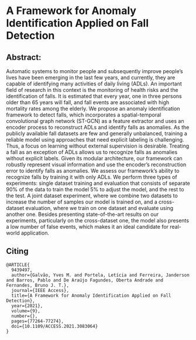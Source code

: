 # A Framework for Anomaly Identification Applied on Fall Detection


## Abstract:
Automatic systems to monitor people and subsequently improve people’s lives have been emerging in the last few years, and currently, they are capable of identifying many activities of daily living (ADLs). An important field of research in this context is the monitoring of health risks and the identification of falls. It is estimated that every year, one in three persons older than 65 years will fall, and fall events are associated with high mortality rates among the elderly. We propose an anomaly identification framework to detect falls, which incorporates a spatial-temporal convolutional graph network (ST-GCN) as a feature extractor and uses an encoder process to reconstruct ADLs and identify falls as anomalies. As the publicly available fall datasets are few and generally unbalanced, training a reliable model using approaches that need explicit labeling is challenging. Thus, a focus on learning without external supervision is desirable. Treating a fall as an exception of ADLs allows us to recognize falls as anomalies without explicit labels. Given its modular architecture, our framework can robustly represent visual information and use the encoder’s reconstruction error to identify falls as anomalies. We assess our framework’s ability to recognize falls by training it with only ADLs. We perform three types of experiments: single dataset training and evaluation that consists of separate 90% of the data to train the model 5% to adjust the model, and the rest to the test. A joint dataset experiment, where we combine two datasets to increase the number of samples our model is trained on, and a cross-dataset evaluation, where we train on one dataset and evaluate using another one. Besides presenting state-of-the-art results on our experiments, particularly on the cross-dataset one, the model also presents a low number of false events, which makes it an ideal candidate for real-world application.


## Citing

```
@ARTICLE{
  9439497,  
  author={Galvão, Yves M. and Portela, Letícia and Ferreira, Janderson and Barros, Pablo and De Araújo Fagundes, Oberta Andrade and Fernandes, Bruno J. T.},
  journal={IEEE Access},
  title={A Framework for Anomaly Identification Applied on Fall Detection},
  year={2021},
  volume={9},
  number={},
  pages={77264-77274},
  doi={10.1109/ACCESS.2021.3083064}
}
```
